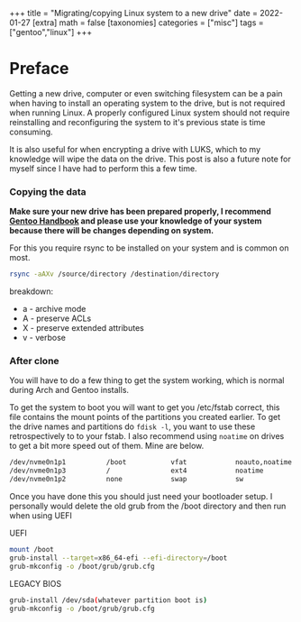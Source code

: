 +++
title = "Migrating/copying Linux system to a new drive"
date = 2022-01-27
[extra]
math = false
[taxonomies]
categories = ["misc"]
tags = ["gentoo","linux"]
+++

# Preface
Getting a new drive, computer or even switching filesystem can be a pain when having to install
an operating system to the drive, but is not required when running Linux. A properly configured Linux
system should not require reinstalling and reconfiguring the system to it's previous state is time
consuming.

It is also useful for when encrypting a drive with LUKS, which to my 
knowledge will wipe the data on the drive. This post is also a future note for myself since I have had 
to perform this a few time.

### Copying the data
**Make sure your new drive has been prepared properly, I recommend [Gentoo Handbook](https://wiki.gentoo.org/wiki/Handbook:AMD64/Installation/Disks) and please 
use your knowledge of your system because there will be changes depending on system.**

For this you require rsync to be installed on your system and is common on most.
```sh
rsync -aAXv /source/directory /destination/directory
```
breakdown: 
- a - archive mode
- A - preserve ACLs
- X - preserve extended attributes
- v - verbose

### After clone
You will have to do a few thing to get the system working, which is normal during Arch and Gentoo 
installs.

To get the system to boot you will want to get you /etc/fstab correct, this file contains the mount points 
of the partitions you created earlier. To get the drive names and partitions do `fdisk -l`, you want to 
use these retrospectively to to your fstab. I also recommend using `noatime` on drives to get a bit more 
speed out of them. Mine are below.

```sh
/dev/nvme0n1p1          /boot           vfat            noauto,noatime  1 2
/dev/nvme0n1p3          /               ext4            noatime         0 1
/dev/nvme0n1p2          none            swap            sw              0 0
```

Once you have done this you should just need your bootloader setup. I personally would delete the old grub from
the /boot directory and then run when using UEFI

UEFI
```sh
mount /boot
grub-install --target=x86_64-efi --efi-directory=/boot
grub-mkconfig -o /boot/grub/grub.cfg
```

LEGACY BIOS
```sh
grub-install /dev/sda(whatever partition boot is)
grub-mkconfig -o /boot/grub/grub.cfg
```
